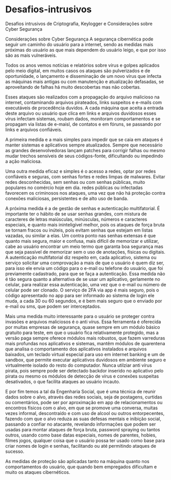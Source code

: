 # Desafios-intrusivos
Desafios intrusivos de Criptografia, Keylogger e Considerações sobre Cyber Segurança

Considerações sobre Cyber Segurança
A segurança cibernética pode seguir um caminho do usuário para a internet, sendo as medidas mais próximas do usuário as que mais dependem do usuário leigo, e que por isso são as mais vulneráveis. 

Todos os anos vemos notícias e relatórios sobre vírus e golpes aplicados pelo meio digital, em muitos casos os ataques são pulverizados e de oportunidade, o lançamento e disseminação de um novo vírus que infecta as máquinas mais antigas ou com manutenção e atualização defasadas, se aproveitando de falhas há muito descobertas mas não cobertas. 

Esses ataques são realizados com a propagação do arquivo malicioso na internet, contaminando arquivos pirateados, links suspeitos e e-mails com executáveis de procedência duvidos. A cada máquina que aceita a entrada deste arquivo ou usuário que clica em links e arquivos duvidosos esses vírus infectam sistemas, roubam dados, monitoram comportamentos e se propagam via listas de e-maisl, de contatos e em fóruns, se passando por links e arquivos confiáveis.

A primeira medida e a mais simples para impedir que se caia em ataques é manter sistemas e aplicativos sempre atualizados. Sempre que necessário as grandes desenvolvedoras lançam patches para corrigir falhas ou mesmo mudar trechos sensíveis de seus códigos-fonte, dificultando ou impedindo a ação maliciosa.

Uma outra medida eficaz e simples é o acesso a redes, optar por redes confiáveis e seguras, com senhas fortes e redes limpas de malwares. Evitar redes desconhecidas, sem senhas ou com senhas públicas, muito populares no comércio hoje em dia. redes públicas ou infectadas favorecem os criminosos nos ataques, uma vez que não há proteção contra conexões maliciosas, persistentes e de alto uso de banda.

A próxima medida é a de gestão de senhas e autenticação multifatorial. É importante ter o hábito de se usar senhas grandes, com mistura de caracteres de letras maiúsculas, minúsculas, números e caracteres especiais, e quanto mais ininteligível melhor, pois os ataques de força bruta se tornam fracos ou inúteis, pois evitam senhas que estejam em listas vazadas, ou similar a elas. Um contra ponto nas senhas extensas é que quanto mais segura, maior e confusa, mais difícil de memorizar e utilizar, cabe ao usuário encontrar um meio termo que garanta boa segurança mas que seja passível de memorizar sem o uso de anotações, físicas ou digitais.
A autenticação multifatorial diz respeito em, cada aplicativo, sistema ou serviço solicitar uma comprovação a mais de que o usuário é quem diz ser, para isso ele envia um código para o e-mail ou telefone do usuário, que foi previamente cadastrado, para que se faça a autenticação. Essa medida não é tão segura quanto a alternativa de se usar um aplicativo, gerlamente no celular, para realizar essa autenticação, uma vez que o e-mail ou número de celular pode ser clonado. O serviço de 2FA via app é mais seguro, pois o código apresentado no app para ser informado ao sistema de login ele muda, a cada 30 ou 60 segundos, e é bem mais seguro que o enviado por e-mail ou sms, que podem ser interceptados.

Mais uma medida muito interessante para o usuário se proteger contra invasões e arquivos maliciosos é o anti vírus. Essa ferramenta é oferecida por muitas empresas de segurança, quase sempre em um módulo básico gratuito para teste, em que o usuário fica relativamente protegido, mas a versão paga sempre oferece módulos mais robustos, que fazem varreduras mais profundas nos aplicativos e sistemas, mantêm módulos de quarentena que analisa o comportamento dos aplicativos instalados e arquivos baixados, um teclado virtual especial para uso em internet banking e um de sandbox, que permite executar aplicativos duvidosos em ambiente seguro e virtualmente isolado do resto do computador. Nunca utilziar anti vírus pirata, pois sempre pode ser detectado backdor inserido no aplicativo pelo pirata ou mesmo os módulos de detecção de vírus e conexões suspeitas desativados, o que facilita ataques ao usuário incauto.

E por fim temos a tal da Engenharia Social, que é uma técnica de reunir dados sobre o alvo, através das redes sociais, seja de postagens, curtidas ou comentários, pode ser por aproximação em app de relacionamentos ou encontros físicos com o alvo, em que se promove uma conversa, muitas vezes informal, descontraído e com uso de alcool ou outros entorpecentes, fazendo com que o alvo reduza as suas defesas mentais e inibição social, passando a confiar no atacante, revelando informações que podem ser usadas para montar ataques de força bruta, password spraying ou tantos outros, usando como base datas especiais, nomes de parentes, hobies, filmes jogos, qualquer coisa que o usuário possa ter usado como base para criar nomes de login e senhas, facilitando ou até permitindo ataques de sucesso.

As medidas de proteção são aplicadas tanto na máquina quanto nos comportamentos do usuário, que quando bem empregados dificultam e muito os ataques cibernéticos.
